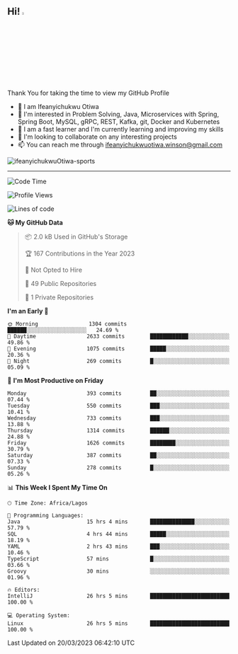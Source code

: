 <!-- BLOG-POST-LIST:START --><!-- BLOG-POST-LIST:END -->

## Hi! <img src="https://media.giphy.com/media/hvRJCLFzcasrR4ia7z/giphy.gif" width="4%"> 

Thank You for taking the time to view my GitHub Profile

- 👋 I am Ifeanyichukwu Otiwa
- 👀 I'm interested in Problem Solving, Java, Microservices with Spring, Spring Boot, MySQL, gRPC, REST, Kafka, git, Docker and Kubernetes
- 🌱 I am a fast learner and I'm currently learning and improving my skills
- 💞️ I'm looking to collaborate on any interesting projects
- 📫 You can reach me through ifeanyichukwuotiwa.winson@gmail.com

<p align="left" marginTop="10px"> <img src="https://komarev.com/ghpvc/?username=ifeanyichukwuOtiwa-sports&label=Profile%20views&color=0e75b6&style=for-the-badge" alt="ifeanyichukwuOtiwa-sports" /> </p>

***

<!--START_SECTION:waka-->
![Code Time](http://img.shields.io/badge/Code%20Time-1%2C189%20hrs%2021%20mins-blue)

![Profile Views](http://img.shields.io/badge/Profile%20Views-0-blue)

![Lines of code](https://img.shields.io/badge/From%20Hello%20World%20I%27ve%20Written-1.7%20million%20lines%20of%20code-blue)

**🐱 My GitHub Data** 

> 📦 2.0 kB Used in GitHub's Storage 
 > 
> 🏆 167 Contributions in the Year 2023
 > 
> 🚫 Not Opted to Hire
 > 
> 📜 49 Public Repositories 
 > 
> 🔑 1 Private Repositories 
 > 
**I'm an Early 🐤** 

```text
🌞 Morning                1304 commits        ██████░░░░░░░░░░░░░░░░░░░   24.69 % 
🌆 Daytime                2633 commits        ████████████░░░░░░░░░░░░░   49.86 % 
🌃 Evening                1075 commits        █████░░░░░░░░░░░░░░░░░░░░   20.36 % 
🌙 Night                  269 commits         █░░░░░░░░░░░░░░░░░░░░░░░░   05.09 % 
```
📅 **I'm Most Productive on Friday** 

```text
Monday                   393 commits         ██░░░░░░░░░░░░░░░░░░░░░░░   07.44 % 
Tuesday                  550 commits         ███░░░░░░░░░░░░░░░░░░░░░░   10.41 % 
Wednesday                733 commits         ███░░░░░░░░░░░░░░░░░░░░░░   13.88 % 
Thursday                 1314 commits        ██████░░░░░░░░░░░░░░░░░░░   24.88 % 
Friday                   1626 commits        ████████░░░░░░░░░░░░░░░░░   30.79 % 
Saturday                 387 commits         ██░░░░░░░░░░░░░░░░░░░░░░░   07.33 % 
Sunday                   278 commits         █░░░░░░░░░░░░░░░░░░░░░░░░   05.26 % 
```


📊 **This Week I Spent My Time On** 

```text
🕑︎ Time Zone: Africa/Lagos

💬 Programming Languages: 
Java                     15 hrs 4 mins       ██████████████░░░░░░░░░░░   57.79 % 
SQL                      4 hrs 44 mins       █████░░░░░░░░░░░░░░░░░░░░   18.19 % 
YAML                     2 hrs 43 mins       ███░░░░░░░░░░░░░░░░░░░░░░   10.46 % 
TypeScript               57 mins             █░░░░░░░░░░░░░░░░░░░░░░░░   03.66 % 
Groovy                   30 mins             ░░░░░░░░░░░░░░░░░░░░░░░░░   01.96 % 

🔥 Editors: 
IntelliJ                 26 hrs 5 mins       █████████████████████████   100.00 % 

💻 Operating System: 
Linux                    26 hrs 5 mins       █████████████████████████   100.00 % 
```


 Last Updated on 20/03/2023 06:42:10 UTC
<!--END_SECTION:waka-->

<!--
<p align="center">
![trophy](https://github-profile-trophy.vercel.app/?username=ifeanyichukwuOtiwa-sports&theme=onedark) (https://github.com/ryo-ma/github-profile-trophy)
</p>
-->

<!---
ifeanyi-otiwa/ifeanyi-otiwa is a ✨ special ✨ repository because its `README.md` (this file) appears on your GitHub profile.
You can click the Preview link to take a look at your changes.
--->

